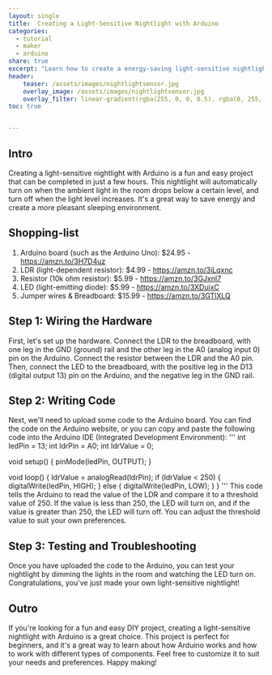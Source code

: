 ```yaml
---
layout: single
title:  Creating a Light-Sensitive Nightlight with Arduino
categories:
  - tutorial
  - maker
  - arduino
share: true
excerpt: "Learn how to create a energy-saving light-sensitive nightlight with Arduino in a few easy steps"
header:
    teaser: /assets/images/nightlightsensor.jpg
    overlay_image: /assets/images/nightlightsensor.jpg
    overlay_filter: linear-gradient(rgba(255, 0, 0, 0.5), rgba(0, 255, 255, 0.5))
toc: true


---
```

## Intro
Creating a light-sensitive nightlight with Arduino is a fun and easy project that can be completed in just a few hours. This nightlight will automatically turn on when the ambient light in the room drops below a certain level, and turn off when the light level increases. It's a great way to save energy and create a more pleasant sleeping environment.

## Shopping-list
1. Arduino board (such as the Arduino Uno): $24.95 - https://amzn.to/3H7D4uz
2. LDR (light-dependent resistor): $4.99 - https://amzn.to/3iLqxnc
3. Resistor (10k ohm resistor): $5.99 - https://amzn.to/3GJxnl7
4. LED (light-emitting diode): $5.99 - https://amzn.to/3XDujxC
5. Jumper wires & Breadboard: $15.99 - https://amzn.to/3GTlXLQ

## Step 1: Wiring the Hardware

First, let's set up the hardware. Connect the LDR to the breadboard, with one leg in the GND (ground) rail and the other leg in the A0 (analog input 0) pin on the Arduino. Connect the resistor between the LDR and the A0 pin. Then, connect the LED to the breadboard, with the positive leg in the D13 (digital output 13) pin on the Arduino, and the negative leg in the GND rail.

## Step 2: Writing Code

Next, we'll need to upload some code to the Arduino board. You can find the code on the Arduino website, or you can copy and paste the following code into the Arduino IDE (Integrated Development Environment):
'''
int ledPin = 13;
int ldrPin = A0;
int ldrValue = 0;

void setup() {
  pinMode(ledPin, OUTPUT);
}

void loop() {
  ldrValue = analogRead(ldrPin);
  if (ldrValue < 250) {
    digitalWrite(ledPin, HIGH);
  } else {
    digitalWrite(ledPin, LOW);
  }
}
'''
This code tells the Arduino to read the value of the LDR and compare it to a threshold value of 250. If the value is less than 250, the LED will turn on, and if the value is greater than 250, the LED will turn off. You can adjust the threshold value to suit your own preferences.


## Step 3: Testing and Troubleshooting

Once you have uploaded the code to the Arduino, you can test your nightlight by dimming the lights in the room and watching the LED turn on. Congratulations, you've just made your own light-sensitive nightlight!

## Outro

If you're looking for a fun and easy DIY project, creating a light-sensitive nightlight with Arduino is a great choice. This project is perfect for beginners, and it's a great way to learn about how Arduino works and how to work with different types of components. Feel free to customize it to suit your needs and preferences. Happy making!